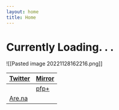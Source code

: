 ```yaml
---
layout: home
title: Home
---
```

# Currently Loading. . .

![[Pasted image 20221128162216.png]]


| [Twitter](https://twitter.com/xiaopilled)           | [Mirror](https://mirror.xyz/deng2.eth) |
| --------------------------------------------------- | -------------------------------------- |
|  | [pfp+](pfp-pl.us)                      |
|[Are.na](https://www.are.na/image-consultant/index)                                                     |                                        |